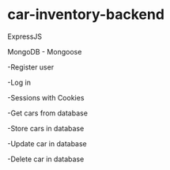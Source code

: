 # car-inventory-backend

ExpressJS

MongoDB - Mongoose

-Register user

-Log in

-Sessions with Cookies

-Get cars from database

-Store cars in database

-Update car in database

-Delete car in database
